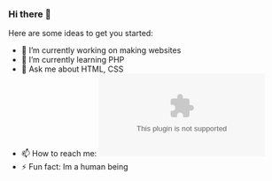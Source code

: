 ### Hi there 👋

Here are some ideas to get you started:

- 🔭 I’m currently working on making websites
- 🌱 I’m currently learning PHP
- 💬 Ask me about HTML, CSS
- 📫 How to reach me: ![mailto:asimo10dev@gmail.com](mailto:asimo10dev@gmail.com)
- ⚡ Fun fact: Im a human being
